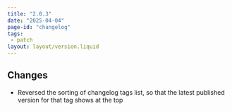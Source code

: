 ```yaml
---
title: "2.0.3"
date: "2025-04-04"
page-id: "changelog"
tags: 
 - patch
layout: layout/version.liquid
---
```

## Changes
- Reversed the sorting of changelog tags list, so that the latest published version for that tag shows at the top